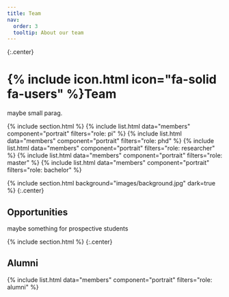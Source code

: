 ```yaml
---
title: Team
nav:
  order: 3
  tooltip: About our team
---
```


{:.center}
# {% include icon.html icon="fa-solid fa-users" %}Team
maybe small parag.



{% include section.html %}
{% include list.html data="members" component="portrait" filters="role: pi" %}
{% include list.html data="members" component="portrait" filters="role: phd" %}
{% include list.html data="members" component="portrait" filters="role: researcher" %}
{% include list.html data="members" component="portrait" filters="role: master" %}
{% include list.html data="members" component="portrait" filters="role: bachelor" %}



{% include section.html background="images/background.jpg" dark=true %}
{:.center}
## Opportunities
maybe something for prospective students



{% include section.html %}
{:.center}
## Alumni
{% include list.html data="members" component="portrait" filters="role: alumni" %}
